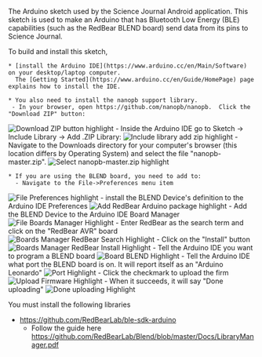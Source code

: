 The Arduino sketch used by the Science Journal Android application.
This sketch is used to make an Arduino that has Bluetooth Low Energy
(BLE) capabilities (such as the RedBear BLEND board) send data from
its pins to Science Journal.

To build and install this sketch, 

	* [install the Arduino IDE](https://www.arduino.cc/en/Main/Software) on your desktop/laptop computer.
	  The [Getting Started](https://www.arduino.cc/en/Guide/HomePage) page explains how to install the IDE.

	* You also need to install the nanopb support library. 
	 - In your browser, open https://github.com/nanopb/nanopb.  Click the "Download ZIP" button:
 ![Download ZIP button highlight](download_nanopb_zip.png "Download ZIP button highlight")
	 - Inside the Arduino IDE go to Sketch -> Include Library -> Add .ZIP Library:
 ![Include library add zip highlight](include_library_add_zip.png "Include library add zip highlight")
	 - Navigate to the Downloads directory for your computer's browser
	   (this location differs by Operating System) and select the file
	   "nanopb-master.zip".
 ![Select nanopb-master.zip highlight](select_nanopb.png "Select nanopb-master.zip highlight")

	* If you are using the BLEND board, you need to add to:
	  - Navigate to the File->Preferences menu item
![File Preferences highlight](file_preferences.png "File preferences highlight")
	  - install the BLEND Device's definition to the Arduino IDE Preferences
![Add RedBear Arduino package highlight](add_redbear_arduino_package.png "Add RedBear Arduino package highlight")
      - Add the BLEND Device to the Arduino IDE Board Manager
![File Boards Manager Highlight](file_boards_manager.png "File Boards Manager Highlight")
      - Enter RedBear as the search term and click on the "RedBear AVR" board
![Boards Manager RedBear Search Highlight](boards_manager_redbear_search.png "Boards Manager RedBear Search Highlight")
      - Click on the "Install" button
![Boards Manager RedBear Install Highlight](boards_manager_redbear_install.png "Boards Manager RedBear Install Highlight")
      - Tell the Arduino IDE you want to program a BLEND board
![Board BLEND Highlight](board_blend.png "Board BLEND Highlight")
      - Tell the Arduino IDE what port the BLEND board is on.  It will report itself as an "Arduino Leonardo"
![Port Highlight](Port.png "Port Highlight")
	  - Click the checkmark to upload the firm
![Upload Firmware Highlight](upload_firmware.png "Upload Firmware Highlight")
      - When it succeeds, it will say "Done uploading"
![Done uploading Highlight](done_uploading.png "Done uploading Highlight")
	  
You must install the following libraries
 * https://github.com/RedBearLab/ble-sdk-arduino
   - Follow the guide here https://github.com/RedBearLab/Blend/blob/master/Docs/LibraryManager.pdf
